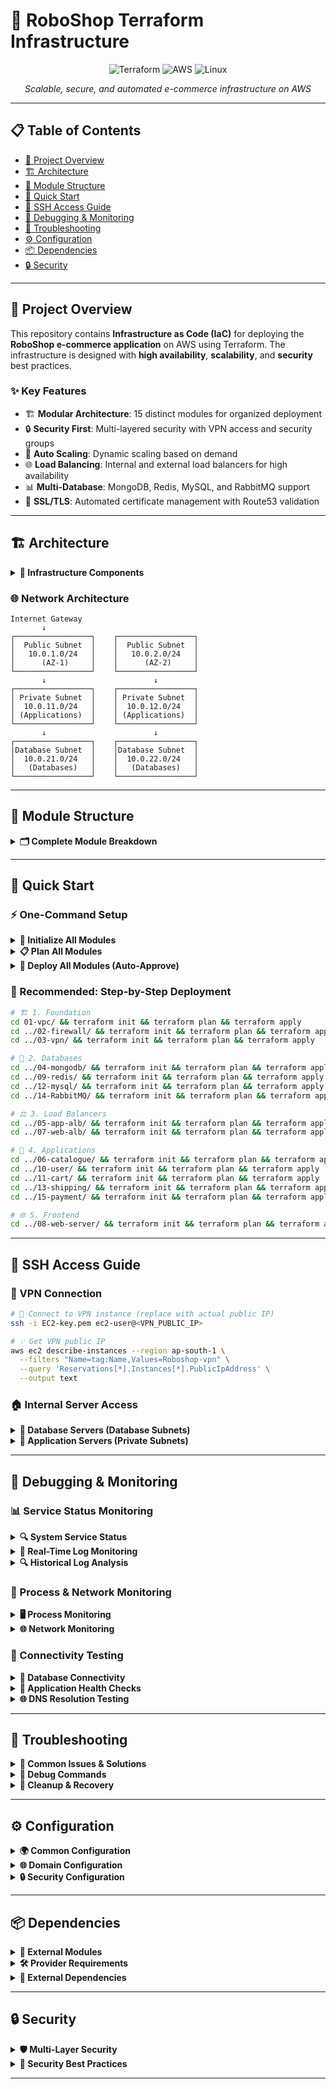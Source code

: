 # 🛒 RoboShop Terraform Infrastructure

<div align="center">

![Terraform](https://img.shields.io/badge/terraform-%235835CC.svg?style=for-the-badge&logo=terraform&logoColor=white)
![AWS](https://img.shields.io/badge/AWS-%23FF9900.svg?style=for-the-badge&logo=amazon-aws&logoColor=white)
![Linux](https://img.shields.io/badge/Linux-FCC624?style=for-the-badge&logo=linux&logoColor=black)

*Scalable, secure, and automated e-commerce infrastructure on AWS*

</div>

---

## 📋 Table of Contents

- [🌟 Project Overview](#-project-overview)
- [🏗️ Architecture](#️-architecture)
- [📁 Module Structure](#-module-structure)
- [🚀 Quick Start](#-quick-start)
- [🔐 SSH Access Guide](#-ssh-access-guide)
- [🐛 Debugging & Monitoring](#-debugging--monitoring)
- [🔧 Troubleshooting](#-troubleshooting)
- [⚙️ Configuration](#️-configuration)
- [📦 Dependencies](#-dependencies)
- [🔒 Security](#-security)

---

## 🌟 Project Overview

This repository contains **Infrastructure as Code (IaC)** for deploying the **RoboShop e-commerce application** on AWS using Terraform. The infrastructure is designed with **high availability**, **scalability**, and **security** best practices.

### ✨ Key Features

- 🏗️ **Modular Architecture**: 15 distinct modules for organized deployment
- 🔒 **Security First**: Multi-layered security with VPN access and security groups  
- 🚀 **Auto Scaling**: Dynamic scaling based on demand
- 🌐 **Load Balancing**: Internal and external load balancers for high availability
- 📊 **Multi-Database**: MongoDB, Redis, MySQL, and RabbitMQ support
- 🔐 **SSL/TLS**: Automated certificate management with Route53 validation

---

## 🏗️ Architecture

<details>
<summary><b>🎯 Infrastructure Components</b></summary>

| Component | Type | Purpose |
|-----------|------|---------|
| **VPC** | Network | Custom Virtual Private Cloud with multi-AZ deployment |
| **Security Groups** | Security | Firewall rules for all components |
| **VPN** | Access | Bastion host for secure administrative access |
| **ALB** | Load Balancing | Internal (app) and External (web) load balancers |
| **Auto Scaling** | Compute | Dynamic scaling for application services |
| **Databases** | Data | MongoDB, Redis, MySQL, RabbitMQ |
| **Microservices** | Application | Catalogue, User, Cart, Shipping, Payment |
| **Web Server** | Frontend | Nginx with SSL termination |

</details>

### 🌐 Network Architecture

```
Internet Gateway
       ↓
┌─────────────────┐    ┌─────────────────┐
│  Public Subnet  │    │  Public Subnet  │
│   10.0.1.0/24   │    │   10.0.2.0/24   │
│      (AZ-1)     │    │      (AZ-2)     │
└─────────────────┘    └─────────────────┘
       ↓                        ↓
┌─────────────────┐    ┌─────────────────┐
│ Private Subnet  │    │ Private Subnet  │
│  10.0.11.0/24   │    │  10.0.12.0/24   │
│ (Applications)  │    │ (Applications)  │
└─────────────────┘    └─────────────────┘
       ↓                        ↓
┌─────────────────┐    ┌─────────────────┐
│Database Subnet  │    │Database Subnet  │
│  10.0.21.0/24   │    │  10.0.22.0/24   │
│   (Databases)   │    │   (Databases)   │
└─────────────────┘    └─────────────────┘
```

---

## 📁 Module Structure

<details>
<summary><b>🗂️ Complete Module Breakdown</b></summary>

### 🔰 Foundation Layer

#### **01-vpc** - Network Foundation
```
📦 VPC Infrastructure
├── 🌐 VPC (10.0.0.0/16)
├── 🌍 Public Subnets (2 AZs)
├── 🔒 Private Subnets (2 AZs)  
├── 💾 Database Subnets (2 AZs)
├── 🚪 Internet Gateway
└── 🔗 VPC Peering (Default VPC)
```

#### **02-firewall** - Security Layer
```
🛡️ Security Groups
├── 🔐 VPN Security Group
├── 💾 Database Security Groups (MongoDB, Redis, MySQL, RabbitMQ)
├── 🚀 Application Security Groups (Catalogue, User, Cart, Shipping, Payment)
└── 🌐 Load Balancer Security Groups (App-ALB, Web-ALB, Web)
```

#### **03-vpn** - Access Layer  
```
🔐 VPN Instance
├── 🖥️ AlmaLinux t2.micro
├── 🔑 EC2-key access
└── 🌐 Default VPC deployment
```

### 💾 Database Layer

#### **04-mongodb** - Document Database
```
🍃 MongoDB Server
├── 📄 Document storage
├── 🌐 DNS: mongodb.stallions.space
└── 📊 Catalogue & User data
```

#### **09-redis** - Cache Layer
```
⚡ Redis Cache
├── 🔄 In-memory caching
├── 🌐 DNS: redis.stallions.space
└── 🛒 Session management
```

#### **12-mysql** - Relational Database
```
🐬 MySQL Server
├── 📊 Relational data
├── 🌐 DNS: mysql.stallions.space
├── 👤 Users: roboshop, shipping
└── 🔐 Password: RoboShop@1
```

#### **14-RabbitMQ** - Message Queue
```
🐰 RabbitMQ Broker
├── 📨 Message queuing
├── 🌐 DNS: rabbitmq.stallions.space
├── 👤 User: roboshop
└── 🔐 Password: roboshop123
```

### ⚖️ Load Balancer Layer

#### **05-app-alb** - Internal Load Balancer
```
⚖️ Application Load Balancer
├── 🔒 Internal (Private)
├── 🎯 Port 80 HTTP
├── 🌐 *.app.stallions.space
└── 📊 Application services routing
```

#### **07-web-alb** - External Load Balancer
```
🌐 Web Load Balancer
├── 🌍 Public facing
├── 🔐 HTTPS (Port 443)
├── 📜 SSL Certificate
├── 🌐 stallions.space
└── 🔄 Route53 validation
```

### 🚀 Application Layer

#### **06-catalogue** - Product Service
```
📚 Catalogue Microservice
├── 🚀 Auto Scaling (1-5 instances)
├── 🎯 Port 8080
├── 🌐 catalogue.app.stallions.space
├── 📊 CPU scaling (50% target)
└── 💾 MongoDB integration
```

#### **10-user** - User Management
```
👥 User Microservice  
├── 🎯 Port 8080
├── 🌐 user.app.stallions.space
├── 💾 MongoDB + Redis
└── 🔄 Priority: 15
```

#### **11-cart** - Shopping Cart
```
🛒 Cart Microservice
├── 🎯 Port 8080  
├── 🌐 cart.app.stallions.space
├── ⚡ Redis integration
└── 🔄 Priority: 20
```

#### **13-shipping** - Logistics
```
📦 Shipping Microservice
├── ☕ Java application
├── 🎯 Port 8080
├── 🌐 shipping.app.stallions.space
├── 🐬 MySQL integration
└── 🔄 Priority: 30
```

#### **15-payment** - Payment Processing
```
💳 Payment Microservice
├── 🐍 Python application
├── 🎯 Port 8080
├── 🌐 payment.app.stallions.space
├── 🐰 RabbitMQ integration
└── 🔄 Priority: 40
```

### 🖥️ Frontend Layer

#### **08-web-server** - Web Frontend
```
🌐 Nginx Web Server
├── 🖥️ Frontend application
├── 🎯 Port 80
├── 🌐 stallions.space
├── 🚀 Auto Scaling
└── 📊 Health checks
```

</details>

---

## 🚀 Quick Start

### ⚡ One-Command Setup

<details>
<summary><b>🔧 Initialize All Modules</b></summary>

```bash
# 🚀 Initialize Terraform for all modules at once
for i in 01-vpc/ 02-firewall/ 03-vpn/ 04-mongodb/ 05-app-alb/ 06-catalogue/ 07-web-alb/ 08-web-server/ 09-redis/ 10-user/ 11-cart/ 12-mysql/ 13-shipping/ 14-RabbitMQ/ 15-payment/ ; do cd $i ; terraform init ; cd .. ; done
```

</details>

<details>
<summary><b>📋 Plan All Modules</b></summary>

```bash
# 📋 Plan deployment for all modules
for i in 01-vpc/ 02-firewall/ 03-vpn/ 04-mongodb/ 05-app-alb/ 06-catalogue/ 07-web-alb/ 08-web-server/ 09-redis/ 10-user/ 11-cart/ 12-mysql/ 13-shipping/ 14-RabbitMQ/ 15-payment/ ; do cd $i ; terraform plan ; cd .. ; done    
```

</details>

<details>
<summary><b>🚀 Deploy All Modules (Auto-Approve)</b></summary>

```bash
# ⚠️  WARNING: Use with caution in production!
for i in 01-vpc/ 02-firewall/ 03-vpn/ 04-mongodb/ 05-app-alb/ 06-catalogue/ 07-web-alb/ 08-web-server/ 09-redis/ 10-user/ 11-cart/ 12-mysql/ 13-shipping/ 14-RabbitMQ/ 15-payment/ ; do cd $i ; terraform apply -auto-approve ; cd .. ; done
```

</details>

### 🎯 Recommended: Step-by-Step Deployment

```bash
# 🏗️ 1. Foundation
cd 01-vpc/ && terraform init && terraform plan && terraform apply
cd ../02-firewall/ && terraform init && terraform plan && terraform apply
cd ../03-vpn/ && terraform init && terraform plan && terraform apply

# 💾 2. Databases  
cd ../04-mongodb/ && terraform init && terraform plan && terraform apply
cd ../09-redis/ && terraform init && terraform plan && terraform apply
cd ../12-mysql/ && terraform init && terraform plan && terraform apply
cd ../14-RabbitMQ/ && terraform init && terraform plan && terraform apply

# ⚖️ 3. Load Balancers
cd ../05-app-alb/ && terraform init && terraform plan && terraform apply
cd ../07-web-alb/ && terraform init && terraform plan && terraform apply

# 🚀 4. Applications
cd ../06-catalogue/ && terraform init && terraform plan && terraform apply
cd ../10-user/ && terraform init && terraform plan && terraform apply
cd ../11-cart/ && terraform init && terraform plan && terraform apply
cd ../13-shipping/ && terraform init && terraform plan && terraform apply
cd ../15-payment/ && terraform init && terraform plan && terraform apply

# 🌐 5. Frontend
cd ../08-web-server/ && terraform init && terraform plan && terraform apply
```

---

## 🔐 SSH Access Guide

### 🚪 VPN Connection

```bash
# 🔑 Connect to VPN instance (replace with actual public IP)
ssh -i EC2-key.pem ec2-user@<VPN_PUBLIC_IP>

# 💡 Get VPN public IP
aws ec2 describe-instances --region ap-south-1 \
  --filters "Name=tag:Name,Values=Roboshop-vpn" \
  --query 'Reservations[*].Instances[*].PublicIpAddress' \
  --output text
```

### 🏠 Internal Server Access

<details>
<summary><b>💾 Database Servers (Database Subnets)</b></summary>

```bash
# 🍃 MongoDB Server
ssh -i EC2-key.pem ec2-user@10.0.21.54

# ⚡ Redis Server  
ssh -i EC2-key.pem ec2-user@10.0.21.55

# 🐬 MySQL Server
ssh -i EC2-key.pem ec2-user@10.0.21.56

# 🐰 RabbitMQ Server
ssh -i EC2-key.pem ec2-user@10.0.21.57
```

</details>

<details>
<summary><b>🚀 Application Servers (Private Subnets)</b></summary>

```bash
# 📚 Catalogue Service
ssh -i EC2-key.pem ec2-user@10.0.11.10

# 👥 User Service
ssh -i EC2-key.pem ec2-user@10.0.12.20

# 🛒 Cart Service  
ssh -i EC2-key.pem ec2-user@10.0.11.30

# 📦 Shipping Service
ssh -i EC2-key.pem ec2-user@10.0.12.40

# 💳 Payment Service
ssh -i EC2-key.pem ec2-user@10.0.11.50

# 🌐 Web Server
ssh -i EC2-key.pem ec2-user@10.0.11.60
```

</details>

---

## 🐛 Debugging & Monitoring

### 📊 Service Status Monitoring

<details>
<summary><b>🔍 System Service Status</b></summary>

```bash
# 📊 Check all service statuses
services=("mongodb" "redis" "mysqld" "rabbitmq-server" "catalogue" "user" "cart" "shipping" "payment" "nginx")

for service in "${services[@]}"; do
  echo "🔍 Checking $service..."
  sudo systemctl status $service --no-pager -l
done
```

</details>

<details>
<summary><b>📝 Real-Time Log Monitoring</b></summary>

```bash
# 📝 Database Services
sudo journalctl -u mongodb -f        # 🍃 MongoDB logs
sudo journalctl -u redis -f          # ⚡ Redis logs  
sudo journalctl -u mysqld -f         # 🐬 MySQL logs
sudo journalctl -u rabbitmq-server -f # 🐰 RabbitMQ logs

# 📝 Application Services  
sudo journalctl -u catalogue -f      # 📚 Catalogue logs
sudo journalctl -u user -f           # 👥 User logs
sudo journalctl -u cart -f           # 🛒 Cart logs
sudo journalctl -u shipping -f       # 📦 Shipping logs
sudo journalctl -u payment -f        # 💳 Payment logs
sudo journalctl -u nginx -f          # 🌐 Nginx logs
```

</details>

<details>
<summary><b>🔍 Historical Log Analysis</b></summary>

```bash
# 📊 Last 50 log entries
sudo journalctl -u catalogue -n 50

# ⏰ Logs from last hour
sudo journalctl -u user --since "1 hour ago"

# 📅 Logs from specific time range
sudo journalctl -u shipping --since "2024-01-01 00:00:00" --until "2024-01-01 23:59:59"

# 🚨 Error logs only
sudo journalctl -u payment -p err
```

</details>

### 🔧 Process & Network Monitoring

<details>
<summary><b>🖥️ Process Monitoring</b></summary>

```bash
# 🔍 Application processes
ps aux | grep java     # ☕ Java applications (Shipping)
ps aux | grep node     # 🟢 Node.js applications (Catalogue, User, Cart)  
ps aux | grep python   # 🐍 Python applications (Payment)
ps aux | grep nginx    # 🌐 Web server

# 📊 Resource usage
top -p $(pgrep -d',' -f catalogue)  # 📚 Catalogue CPU/Memory
htop                                 # 📊 Interactive process viewer
```

</details>

<details>
<summary><b>🌐 Network Monitoring</b></summary>

```bash
# 🔌 Check listening ports
sudo netstat -tlnp | grep 8080  # 🚀 Application services
sudo netstat -tlnp | grep 80    # 🌐 Nginx HTTP
sudo netstat -tlnp | grep 443   # 🔒 Nginx HTTPS
sudo netstat -tlnp | grep 27017 # 🍃 MongoDB
sudo netstat -tlnp | grep 6379  # ⚡ Redis  
sudo netstat -tlnp | grep 3306  # 🐬 MySQL
sudo netstat -tlnp | grep 5672  # 🐰 RabbitMQ

# 📊 Active connections
ss -tuln                         # 📈 Socket statistics
```

</details>

### 🧪 Connectivity Testing

<details>
<summary><b>💾 Database Connectivity</b></summary>

```bash
# 🍃 MongoDB connection test
mongo --host mongodb.stallions.space --eval "db.adminCommand('ismaster')"

# ⚡ Redis connection test  
redis-cli -h redis.stallions.space ping

# 🐬 MySQL connection test
mysql -h mysql.stallions.space -u roboshop -pRoboShop@1 -e "SHOW DATABASES;"

# 🐰 RabbitMQ connection test
curl -u roboshop:roboshop123 http://rabbitmq.stallions.space:15672/api/overview
```

</details>

<details>
<summary><b>🚀 Application Health Checks</b></summary>

```bash
# 🩺 Health endpoint tests
endpoints=("catalogue" "user" "cart" "shipping" "payment")

for endpoint in "${endpoints[@]}"; do
  echo "🩺 Testing $endpoint health..."
  curl -I http://$endpoint.app.stallions.space/health
done

# 🌐 Web server tests
curl -I http://stallions.space      # 📄 HTTP test
curl -I https://stallions.space     # 🔒 HTTPS test
```

</details>

<details>
<summary><b>🌐 DNS Resolution Testing</b></summary>

```bash
# 🔍 Internal DNS resolution
domains=("mongodb" "redis" "mysql" "rabbitmq")

for domain in "${domains[@]}"; do
  echo "🔍 Testing $domain DNS..."
  nslookup $domain.stallions.space
done

# 🚀 Application DNS resolution  
app_domains=("catalogue" "user" "cart" "shipping" "payment")

for domain in "${app_domains[@]}"; do
  echo "🔍 Testing $domain app DNS..."
  nslookup $domain.app.stallions.space
done
```

</details>

---

## 🔧 Troubleshooting

<details>
<summary><b>🚨 Common Issues & Solutions</b></summary>

### 🔒 **Terraform State Lock Issues**
```bash
# 🔍 Problem: Error acquiring the state lock
# 💡 Solution:
aws dynamodb scan --table-name sarthak-tfstate-lock --region ap-south-1

# ⚠️ Force unlock (use with caution)
terraform force-unlock <LOCK_ID>
```

### 🏗️ **VPC Module Issues**  
```bash
# 🔍 Problem: VPC module fails to deploy from GitHub
# 💡 Solution: Test module accessibility
git clone https://github.com/Sarthakx67/Terraform-AWS-VPC-Advanced.git
```

### 🛡️ **Security Group Dependencies**
```bash
# 🔍 Problem: Circular dependency errors
# 💡 Solution: Target specific resources
terraform apply -target=module.mongodb_sg
terraform apply -target=module.catalogue_sg
```

### 🖼️ **AMI Not Found Errors**
```bash
# 🔍 Problem: InvalidAMIID.NotFound for AlmaLinux
# 💡 Solution: Verify AMI in ap-south-1 region
aws ec2 describe-images --owners 679593333241 --region ap-south-1
```

### 🔑 **EC2 Key Pair Issues**
```bash
# 🔍 Problem: Key pair "EC2-key" not found  
# 💡 Solution: Create the key pair
aws ec2 create-key-pair --key-name EC2-key --region ap-south-1 \
  --output text --query 'KeyMaterial' > EC2-key.pem
chmod 400 EC2-key.pem
```

### 🌐 **Route53 Domain Issues**
```bash
# 🔍 Problem: Domain validation fails for SSL
# 💡 Solution: Verify domain configuration
aws route53 list-hosted-zones
aws route53 get-hosted-zone --id <ZONE_ID>
```

</details>

<details>
<summary><b>🔧 Debug Commands</b></summary>

### 📊 **Terraform Debugging**
```bash
# 🔍 List all resources
terraform state list

# 📊 Show resource details  
terraform state show aws_instance.mongodb_instance

# 🔄 Refresh state
terraform refresh  

# 🐛 Debug logging
TF_LOG=DEBUG terraform apply
```

### ☁️ **AWS Resource Verification**
```bash
# 🌐 VPC and networking
aws ec2 describe-vpcs --region ap-south-1
aws ec2 describe-subnets --region ap-south-1
aws ec2 describe-security-groups --region ap-south-1

# 🖥️ Compute resources
aws ec2 describe-instances --region ap-south-1
aws autoscaling describe-auto-scaling-groups --region ap-south-1

# ⚖️ Load balancers  
aws elbv2 describe-load-balancers --region ap-south-1
aws elbv2 describe-target-groups --region ap-south-1
```

</details>

<details>
<summary><b>🧹 Cleanup & Recovery</b></summary>

### 💾 **Backup Procedures**
```bash
# 💾 Backup Terraform state
aws s3 cp s3://sarthak-remote-tfstate/ ./backup/ --recursive

# 🔄 Restore from backup
aws s3 cp ./backup/ s3://sarthak-remote-tfstate/ --recursive
```

### 🗑️ **Resource Cleanup**
```bash
# 🎯 Destroy specific module
terraform destroy -target=module.catalogue

# ⚠️ Destroy all resources (DANGER!)
terraform destroy
```

</details>

---

## ⚙️ Configuration

<details>
<summary><b>🌍 Common Configuration</b></summary>

| Setting | Value | Description |
|---------|-------|-------------|
| **AWS Region** | `ap-south-1` | Asia Pacific (Mumbai) |
| **Project Name** | `roboshop` | Project identifier |
| **Environment** | `dev` | Development environment |
| **Backend Bucket** | `sarthak-remote-tfstate` | Terraform state storage |
| **Lock Table** | `sarthak-tfstate-lock` | State locking mechanism |

</details>

<details>
<summary><b>🌐 Domain Configuration</b></summary>

| Type | Domain | Purpose |
|------|--------|---------|
| **Primary** | `stallions.space` | Main website |
| **App Services** | `*.app.stallions.space` | Microservices |
| **MongoDB** | `mongodb.stallions.space` | Database |
| **Redis** | `redis.stallions.space` | Cache |
| **MySQL** | `mysql.stallions.space` | Database |
| **RabbitMQ** | `rabbitmq.stallions.space` | Message Queue |

</details>

<details>
<summary><b>🔒 Security Configuration</b></summary>

| Layer | Component | Security Measure |
|-------|-----------|------------------|
| **Network** | VPN | IP-restricted SSH access |
| **Database** | Security Groups | Service-specific port access |
| **Application** | ALB | Load balancer only access |
| **Web** | SSL/TLS | HTTPS termination |

</details>

---

## 📦 Dependencies

<details>
<summary><b>🧩 External Modules</b></summary>

| Module | Repository | Purpose |
|--------|------------|---------|
| **VPC Module** | [Terraform-AWS-VPC-Advanced](https://github.com/Sarthakx67/Terraform-AWS-VPC-Advanced.git) | Network infrastructure |
| **Security Group Module** | [RoboShop-Security-Group-Module](https://github.com/Sarthakx67/RoboShop-Security-Group-Module.git) | Security rules |
| **Application Module** | [Terraform-RoboShop-App](https://github.com/Sarthakx67/Terraform-RoboShop-App.git) | Application deployment |
| **Route53 Module** | `terraform-aws-modules/route53/aws` | DNS management |

</details>

<details>
<summary><b>🛠️ Provider Requirements</b></summary>

```hcl
terraform {
  required_providers {
    aws = {
      source  = "hashicorp/aws"
      version = "~> 6.0"
    }
  }
}
```

</details>

<details>
<summary><b>🔗 External Dependencies</b></summary>

| Type | Source | Purpose |
|------|--------|---------|
| **Shell Scripts** | [RoboShop-Shell-Scripts](https://github.com/Sarthakx67/RoboShop-Shell-Script-For-Alma-Linux.git) | Service installation |
| **Application Artifacts** | `roboshop-builds.s3.amazonaws.com` | Compiled applications |
| **Base Image** | AlmaLinux OS 8.10.20240820 | Operating system |

</details>

---

## 🔒 Security

<details>
<summary><b>🛡️ Multi-Layer Security</b></summary>

### 🌐 **Network Security**
- ✅ VPC isolation with private subnets
- ✅ Database tier completely isolated  
- ✅ Application tier accessible only via ALB
- ✅ Public access only through Web ALB

### 🔐 **Access Control**  
- ✅ VPN-based SSH access with IP restrictions
- ✅ Security groups with least-privilege rules
- ✅ Service-to-service communication on specific ports only

### 🔒 **Data Protection**
- ✅ SSL/TLS encryption for web traffic
- ✅ Database passwords stored securely  
- ✅ Inter-service communication over private network

### 📊 **Monitoring & Compliance**
- ✅ VPC Flow Logs (can be enabled)
- ✅ CloudTrail integration available
- ✅ Security group rule auditing

</details>

<details>
<summary><b>🎯 Security Best Practices</b></summary>

```bash
# 🔄 Regular Security Maintenance
# 1. Rotate EC2 key pairs regularly
# 2. Review security group rules monthly  
# 3. Monitor VPC Flow Logs
# 4. Enable AWS Config for compliance
# 5. Use AWS Systems Manager Session Manager when possible

# 🔍 Security Audit Commands
aws ec2 describe-security-groups --region ap-south-1 --query 'SecurityGroups[?length(IpPermissions[?IpRanges[?CidrIp==`0.0.0.0/0`]]) > `0`]'
```

</details>

---
